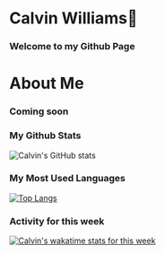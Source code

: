 # Calvin Williams👋


<!--
**Badial5/Badial5** is a ✨ _special_ ✨ repository because its `README.md` (this file) appears on your GitHub profile.

Here are some ideas to get you started:

- 🔭 I’m currently working on ...
- 🌱 I’m currently learning ...
- 👯 I’m looking to collaborate on ...
- 🤔 I’m looking for help with ...
- 💬 Ask me about ...
- 📫 How to reach me: ...
- 😄 Pronouns: ...
- ⚡ Fun fact: ...
-->


<!--START_SECTION:activity-->


### Welcome to my Github Page


<!-- This is the card Stats -->
<!-- This state does not count private respository thats why I commented it -->
<!-- [![Anurag's GitHub stats](https://github-readme-stats.vercel.app/api?username=Badial5)](https://github.com/anuraghazra/github-readme-stats) -->





# About Me
### Coming soon



<!-- Adding private contributions count to total commits count this one does not show icon and theme -->
<!-- ![Calvin's GitHub stats](https://github-readme-stats.vercel.app/api?username=Badial5&count_private=true) -->

### My Github Stats 

![Calvin's GitHub stats](https://github-readme-stats.vercel.app/api?username=Badial5&show_icons=true&theme=radical)


<!--This Pin my repositories -->
<!-- [![Readme Card](https://github-readme-stats.vercel.app/api/pin/?username=Badial5&repo=github-readme-stats&show_owner=true)](https://github.com/badial5/github-readme-stats) -->


<!-- This is my most used language -->
### My Most Used Languages
[![Top Langs](https://github-readme-stats.vercel.app/api/top-langs/?username=Badial5)](https://github.com/Badial5/github-readme-stats)



### Activity for this week
[![Calvin's wakatime stats for this week](https://github-readme-stats.vercel.app/api/wakatime?username=Merlin266)](https://github.com/badial5/github-readme-stats)
